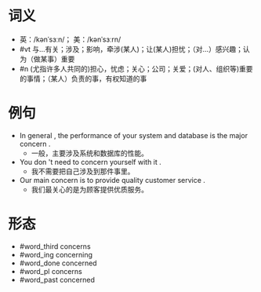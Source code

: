 # 词义
- 英：/kənˈsɜːn/； 美：/kənˈsɜːrn/
- #vt 与…有关；涉及；影响，牵涉(某人)；让(某人)担忧；（对…）感兴趣；认为（做某事）重要
- #n (尤指许多人共同的)担心，忧虑；关心；公司；关爱；(对人、组织等)重要的事情；（某人）负责的事，有权知道的事
# 例句
- In general , the performance of your system and database is the major concern .
	- 一般，主要涉及系统和数据库的性能。
- You don 't need to concern yourself with it .
	- 我不需要把自己涉及到那件事里。
- Our main concern is to provide quality customer service .
	- 我们最关心的是为顾客提供优质服务。
# 形态
- #word_third concerns
- #word_ing concerning
- #word_done concerned
- #word_pl concerns
- #word_past concerned
